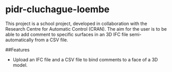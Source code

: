 # pidr-cluchague-loembe

This project is a school project, developed in collaboration with the Research Centre for Automatic Control (CRAN).
The aim for the user is to be able to add comment to specific surfaces in an 3D IFC file semi-automatically from a CSV file.

##Features
- Upload an IFC file and a CSV file to bind comments to a face of a 3D model.
